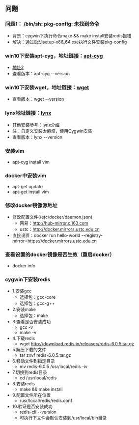 ## 问题

### 问题1： /bin/sh: pkg-config: 未找到命令
* 背景：cygwin下执行命令make && make install安装redis报错
* 解决：通过启动setup-x86_64.exe执行文件安装pkg-config


### win10下安装apt-cyg，地址链接：[apt-cyg](https://github.com/transcode-open/apt-cyg "apt-cyg")
* [地址2](https://github.com/kou1okada/apt-cyg)
* 查看版本：apt-cyg --version

### win10下安装wget，地址链接：[wget](https://eternallybored.org/misc/wget/ "wget")
* 查看版本：wget --version

### lynx地址链接：[lynx](https://lynx.invisible-island.net/release/ "lynx")
* 其他安装参考：[lynx介绍](http://blog.fpliu.com/it/software/lynx "lynx介绍")
* 注：自定义安装太麻烦，使用Cygwin安装
* 查看版本：lynx --version

### 安装vim
* apt-cyg install vim

### docker中安装vim
* apt-get update
* apt-get install vim

### 修改docker镜像源地址
* 修改配置文件(/etc/docker/daemon.json)
    * 网易：http://hub-mirror.c.163.com
    * ustc：http://docker.mirrors.ustc.edu.cn
* 直接设置：docker run hello-world --registry-mirror=https://docker.mirrors.ustc.edu.cn

### 查看设置的docker镜像是否生效（重启docker）
* docker info

### cygwin下安装redis
* 1.安装gcc
    * 选择包：gcc-core
    * 选择包：gcc-g++
* 2.安装make
    * 选择包：make
* 3.查看是否安装成功
    * gcc -v
    * make -v
* 4.下载redis
    * wget http://download.redis.io/releases/redis-6.0.5.tar.gz
* 5.解压下载的文件
    * tar zxvf redis-6.0.5.tar.gz
* 6.移动文件到指定目录
    * mv redis-6.0.5 /usr/local/redis -iv
* 7.切换到redis目录
    * cd /usr/local/redis
* 8.安装redis
    * make && make install
* 9.配置文件所在位置
    * /usr/local/redis/redis.conf
* 10.验证是否安装成功
    * redis-cli --version
    * 可执行下文件会默认安装到/usr/local/bin目录






